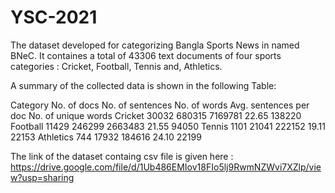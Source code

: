 # YSC-2021
The dataset developed for categorizing Bangla Sports News in named BNeC. It containes a total of 43306 text documents of four sports categories : Cricket, Football, Tennis and, Athletics.

A summary of the collected data is shown in the following Table:

Category	No. of docs	No. of sentences	No. of words	Avg. sentences per doc	No. of unique words
Cricket	30032	680315	7169781	22.65	138220
Football	11429	246299	2663483	21.55	94050
Tennis	1101	21041	222152	19.11	22153
Athletics	744	17932	184616	24.10	22199

The link of the dataset containg csv file is given here : https://drive.google.com/file/d/1Ub486EMIov18FIo5lj9RwmNZWvi7XZlp/view?usp=sharing
